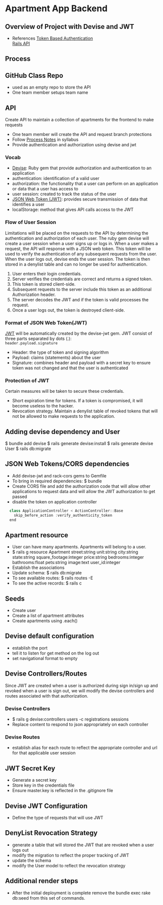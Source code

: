 # Apartment App Backend
## Overview of Project with Devise and JWT
- References
[Token Based Authentication](https://dzone.com/articles/cookies-vs-tokens-the-definitive-guide)  
[Rails API](https://github.com/learn-academy-2023-charlie/syllabus/blob/main/rails/rails-api.md)

## Process
## GitHub Class Repo
- used as an empty repo to store the API
- One team member setups team name
## API  
Create API to maintain a collection of apartments for the frontend to make requests  
- One team member will create the API and request branch protections
- Follow [Process Notes](https://github.com/learn-academy-2023-charlie/syllabus/blob/main/apartment-app/backend/devise.md) in syllabus
- Provide authentication and authorization using devise and jwt
### Vocab
- [Devise](https://rubydoc.info/github/heartcombo/devise): Ruby gem that provide authorization and authentication to an application
- authentication: identification of a valid user
- authorization: the functionality that a user can perform on an application or data that a user has access to 
- user session: created to track the status of the user
- [JSON Web Token (JWT)](https://blog.logrocket.com/secure-rest-api-jwt-authentication/): provides secure transmission of data that identifies a user
- localStorage: method that gives API calls access to the JWT

### Flow of User Session  
Limitations will be placed on the requests to the API by determining the authentication and authorization of each user. The ruby gem devise will create a user session when a user signs up or logs in. When a user makes a request, the API will response with a JSON web token. This token will be used to verify the authentication of any subsequent requests from the user. When the user logs out, devise ends the user session. The token is then stored in a denylist table and can no longer be used for authentication.  
1. User enters their login credentials.
2. Server verifies the credentials are correct and returns a signed token.
3. This token is stored client-side.
4. Subsequent requests to the server include this token as an additional Authorization header.
5. The server decodes the JWT and if the token is valid processes the request.
6. Once a user logs out, the token is destroyed client-side.

### Format of JSON Web Token(JWT) 
[JWT](https://www.rubydoc.info/gems/devise-jwt/0.11.0) will be automatically created by the devise-jwt gem. JWT consist of three parts separated by dots (.):  
`header.payload.signature`  
- Header: the type of token and signing algorithm
- Payload: claims (statements) about the user
- Signature: combines header and payload with a secret key to ensure token was not changed and that the user is authenticated

### Protection of JWT
Certain measures will be taken to secure these credentials.
- Short expiration time for tokens. If a token is compromised, it will become useless to the hacker. 
- Revocation strategy. Maintain a denylist table of revoked tokens that will not be allowed to make requests to the application.

## Adding devise dependency and User
$ bundle add devise
$ rails generate devise:install
$ rails generate devise User
$ rails db:migrate

## JSON Web Tokens/CORS dependencies
- Add devise-jwt and rack-cors gems to Gemfile
- To bring in required dependencies: $ bundle
- Create CORS file and add the authorization code that will allow other applications to request data and will allow the JWT authorization to get passed
- disable the token on application controller
```js
  class ApplicationController < ActionController::Base
    skip_before_action :verify_authenticity_token
  end
```

## Apartment resource
- User can have many apartments. Apartments will belong to a user.
- $ rails g resource Apartment street:string unit:string city:string state:string square_footage:integer price:string bedrooms:integer bathrooms:float pets:string image:text user_id:integer
- Establish the associations
- Update schema: $ rails db:migrate
- To see available routes: $ rails routes -E
- To see the active records: $ rails c

## Seeds
- Create user
- Create a list of apartment attributes
- Create apartments using .each()

## Devise default configuration
- establish the port
- tell it to listen for get method on the log out
- set navigational format to empty    

## Devise Controllers/Routes
Since JWT are created when a user is authorized during sign in/sign up and revoked when a user is sign out, we will modify the devise controllers and routes associated with that authorization.
### Devise Controllers
- $ rails g devise:controllers users -c registrations sessions
- Replace content to respond to json appropriately on each controller
### Devise Routes
- establish alias for each route to reflect the appropriate controller and url for that applicable user session

## JWT Secret Key
- Generate a secret key
- Store key in the credentials file
- Ensure master.key is reflected in the .gitignore file

## Devise JWT Configuration
- Define the type of requests that will use JWT

## DenyList Revocation Strategy
- generate a table that will stored the JWT that are revoked when a user logs out
- modify the migration to reflect the proper tracking of JWT
- update the schema
- modify the User model to reflect the revocation strategy

## Additional render steps
- After the initial deployment is complete remove the bundle exec rake db:seed from this set of commands.